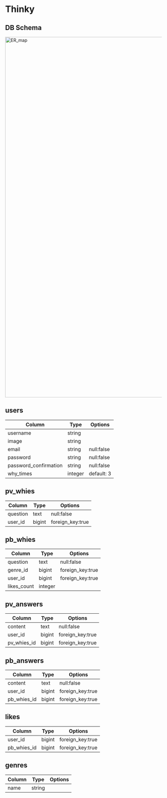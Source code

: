 # Thinky

## DB Schema

<img width="1155" alt="ER_map" src="https://user-images.githubusercontent.com/50537591/79959669-5d783380-84bf-11ea-8747-76cb739fafd5.png">

## users

| Column                | Type    | Options    |
| --------------------- | ------- | ---------- |
| username              | string  |            |
| image                 | string  |            |
| email                 | string  | null:false |
| password              | string  | null:false |
| password_confirmation | string  | null:false |
| why_times             | integer | default: 3 |

## pv_whies

| Column   | Type   | Options          |
| -------- | ------ | ---------------- |
| question | text   | null:false       |
| user_id  | bigint | foreign_key:true |

## pb_whies

| Column      | Type    | Options          |
| ----------- | ------- | ---------------- |
| question    | text    | null:false       |
| genre_id    | bigint  | foreign_key:true |
| user_id     | bigint  | foreign_key:true |
| likes_count | integer |                  |

## pv_answers

| Column      | Type   | Options          |
| ----------- | ------ | ---------------- |
| content     | text   | null:false       |
| user_id     | bigint | foreign_key:true |
| pv_whies_id | bigint | foreign_key:true |

## pb_answers

| Column      | Type   | Options          |
| ----------- | ------ | ---------------- |
| content     | text   | null:false       |
| user_id     | bigint | foreign_key:true |
| pb_whies_id | bigint | foreign_key:true |

## likes

| Column      | Type   | Options          |
| ----------- | ------ | ---------------- |
| user_id     | bigint | foreign_key:true |
| pb_whies_id | bigint | foreign_key:true |

## genres

| Column | Type   | Options |
| ------ | ------ | ------- |
| name   | string |         |
